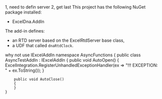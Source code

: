 ﻿1, need to defin server
2, get last
This project has the following NuGet package installed:
* ExcelDna.AddIn

The add-in defines:
* an RTD server based on the ExcelRtdServer base class, 
* a UDF that called `dnaRtdClock`.

why not use IExcelAddIn
namespace AsyncFunctions
{
    public class AsyncTestAddIn : IExcelAddIn
    {
        public void AutoOpen()
        {
            ExcelIntegration.RegisterUnhandledExceptionHandler(ex => "!!! EXCEPTION: " + ex.ToString());
        }

        public void AutoClose()
        {
        }
    }
